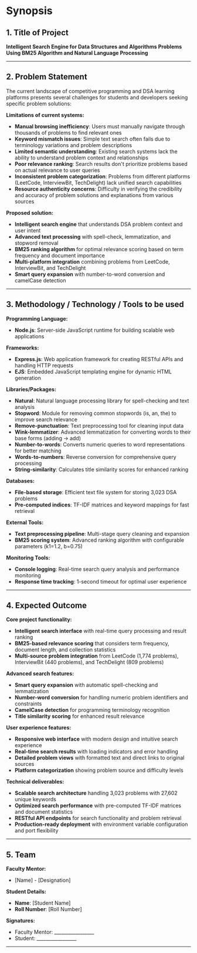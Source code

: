 # Synopsis

## 1. Title of Project
**Intelligent Search Engine for Data Structures and Algorithms Problems Using BM25 Algorithm and Natural Language Processing**

---

## 2. Problem Statement
The current landscape of competitive programming and DSA learning platforms presents several challenges for students and developers seeking specific problem solutions:

**Limitations of current systems:**
- **Manual browsing inefficiency**: Users must manually navigate through thousands of problems to find relevant ones
- **Keyword mismatch issues**: Simple text search often fails due to terminology variations and problem descriptions
- **Limited semantic understanding**: Existing search systems lack the ability to understand problem context and relationships
- **Poor relevance ranking**: Search results don't prioritize problems based on actual relevance to user queries
- **Inconsistent problem categorization**: Problems from different platforms (LeetCode, InterviewBit, TechDelight) lack unified search capabilities
- **Resource authenticity concerns**: Difficulty in verifying the credibility and accuracy of problem solutions and explanations from various sources

**Proposed solution:**
- **Intelligent search engine** that understands DSA problem context and user intent
- **Advanced text processing** with spell-check, lemmatization, and stopword removal
- **BM25 ranking algorithm** for optimal relevance scoring based on term frequency and document importance
- **Multi-platform integration** combining problems from LeetCode, InterviewBit, and TechDelight
- **Smart query expansion** with number-to-word conversion and camelCase detection

---

## 3. Methodology / Technology / Tools to be used

**Programming Language:**
- **Node.js**: Server-side JavaScript runtime for building scalable web applications

**Frameworks:**
- **Express.js**: Web application framework for creating RESTful APIs and handling HTTP requests
- **EJS**: Embedded JavaScript templating engine for dynamic HTML generation

**Libraries/Packages:**
- **Natural**: Natural language processing library for spell-checking and text analysis
- **Stopword**: Module for removing common stopwords (is, an, the) to improve search relevance
- **Remove-punctuation**: Text preprocessing tool for cleaning input data
- **Wink-lemmatizer**: Advanced lemmatization for converting words to their base forms (adding → add)
- **Number-to-words**: Converts numeric queries to word representations for better matching
- **Words-to-numbers**: Reverse conversion for comprehensive query processing
- **String-similarity**: Calculates title similarity scores for enhanced ranking

**Databases:**
- **File-based storage**: Efficient text file system for storing 3,023 DSA problems
- **Pre-computed indices**: TF-IDF matrices and keyword mappings for fast retrieval

**External Tools:**
- **Text preprocessing pipeline**: Multi-stage query cleaning and expansion
- **BM25 scoring system**: Advanced ranking algorithm with configurable parameters (k1=1.2, b=0.75)

**Monitoring Tools:**
- **Console logging**: Real-time search query analysis and performance monitoring
- **Response time tracking**: 1-second timeout for optimal user experience

---

## 4. Expected Outcome

**Core project functionality:**
- **Intelligent search interface** with real-time query processing and result ranking
- **BM25-based relevance scoring** that considers term frequency, document length, and collection statistics
- **Multi-source problem integration** from LeetCode (1,774 problems), InterviewBit (440 problems), and TechDelight (809 problems)

**Advanced search features:**
- **Smart query expansion** with automatic spell-checking and lemmatization
- **Number-word conversion** for handling numeric problem identifiers and constraints
- **CamelCase detection** for programming terminology recognition
- **Title similarity scoring** for enhanced result relevance

**User experience features:**
- **Responsive web interface** with modern design and intuitive search experience
- **Real-time search results** with loading indicators and error handling
- **Detailed problem views** with formatted text and direct links to original sources
- **Platform categorization** showing problem source and difficulty levels

**Technical deliverables:**
- **Scalable search architecture** handling 3,023 problems with 27,602 unique keywords
- **Optimized search performance** with pre-computed TF-IDF matrices and document statistics
- **RESTful API endpoints** for search functionality and problem retrieval
- **Production-ready deployment** with environment variable configuration and port flexibility

---

## 5. Team

**Faculty Mentor:**
- [Name] - [Designation]

**Student Details:**
- **Name**: [Student Name]
- **Roll Number**: [Roll Number]

**Signatures:**
- Faculty Mentor: _________________
- Student: _________________

---